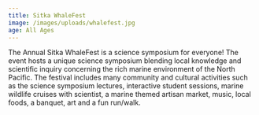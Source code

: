 ```yaml
---
title: Sitka WhaleFest
image: /images/uploads/whalefest.jpg
age: All Ages
---
```


The Annual Sitka WhaleFest is a science symposium for everyone! The event hosts a unique science symposium blending local knowledge and scientific inquiry concerning the rich marine environment of the North Pacific. The festival includes many community and cultural activities such as the science symposium lectures, interactive student sessions, marine wildlife cruises with scientist, a marine themed artisan market, music, local foods, a banquet, art and a fun run/walk.
